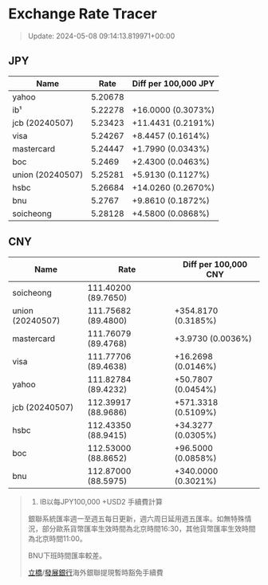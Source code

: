 # Exchange Rate Tracer

> Update: 2024-05-08 09:14:13.819971+00:00

## JPY

| Name             |    Rate | Diff per 100,000 JPY   |
|------------------|---------|------------------------|
| yahoo            | 5.20678 |                        |
| ib¹              | 5.22278 | +16.0000 (0.3073%)     |
| jcb (20240507)   | 5.23423 | +11.4431 (0.2191%)     |
| visa             | 5.24267 | +8.4457 (0.1614%)      |
| mastercard       | 5.24447 | +1.7990 (0.0343%)      |
| boc              | 5.2469  | +2.4300 (0.0463%)      |
| union (20240507) | 5.25281 | +5.9130 (0.1127%)      |
| hsbc             | 5.26684 | +14.0260 (0.2670%)     |
| bnu              | 5.2767  | +9.8610 (0.1872%)      |
| soicheong        | 5.28128 | +4.5800 (0.0868%)      |

## CNY

| Name             | Rate                | Diff per 100,000 CNY   |
|------------------|---------------------|------------------------|
| soicheong        | 111.40200	(89.7650) |                        |
| union (20240507) | 111.75682	(89.4800) | +354.8170 (0.3185%)    |
| mastercard       | 111.76079	(89.4768) | +3.9730 (0.0036%)      |
| visa             | 111.77706	(89.4638) | +16.2698 (0.0146%)     |
| yahoo            | 111.82784	(89.4232) | +50.7807 (0.0454%)     |
| jcb (20240507)   | 112.39917	(88.9686) | +571.3318 (0.5109%)    |
| hsbc             | 112.43350	(88.9415) | +34.3277 (0.0305%)     |
| boc              | 112.53000	(88.8652) | +96.5000 (0.0858%)     |
| bnu              | 112.87000	(88.5975) | +340.0000 (0.3021%)    |


> 1. IB以每JPY100,000 +USD2 手續費計算
>
> 銀聯系統匯率週一至週五每日更新，週六周日延用週五匯率。如無特殊情況，部分歐系貨幣匯率生效時間為北京時間16:30，其他貨幣匯率生效時間為北京時間11:00。
>
> BNU下班時間匯率較差。
>
> [立橋](https://www.wlbank.com.mo/uploads/ueditor/file/20181211/1544536513900230.pdf)/[發展銀行](https://www.mdb.com.mo/Service_Charges_20230728.pdf)海外銀聯提現暫時豁免手續費

